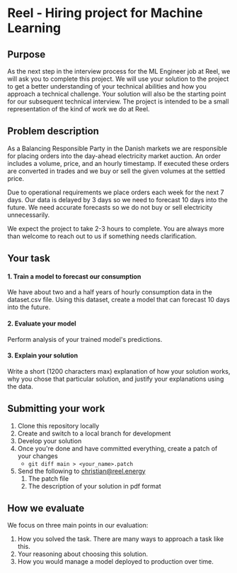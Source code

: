 # Reel - Hiring project for Machine Learning

## Purpose

As the next step in the interview process for the ML Engineer job at Reel, we will ask you to complete this project. We will use your solution to the project to get a better understanding of your technical abilities and how you approach a technical challenge. Your solution will also be the starting point for our subsequent technical interview. The project is intended to be a small representation of the kind of work we do at Reel.

## Problem description

As a Balancing Responsible Party in the Danish markets we are responsible for placing orders into the day-ahead electricity market auction.  An order includes a volume, price, and an hourly timestamp.  If executed these orders are converted in trades and we buy or sell the given volumes at the settled price.

Due to operational requirements we place orders each week for the next 7 days.  Our data is delayed by 3 days so we need to forecast 10 days into the future.  We need accurate forecasts so we do not buy or sell electricity unnecessarily.

We expect the project to take 2-3 hours to complete. You are always more than welcome to reach out to us if something needs clarification.

## Your task

#### 1. Train a model to forecast our consumption

We have about two and a half years of hourly consumption data in the dataset.csv file.  Using this dataset, create a model that can forecast 10 days into the future.

#### 2. Evaluate your model

Perform analysis of your trained model's predictions.

#### 3. Explain your solution

Write a short (1200 characters max) explanation of how your solution works, why you chose that particular solution, and justify your explanations using the data.

## Submitting your work

1. Clone this repository locally
2. Create and switch to a local branch for development
3. Develop your solution
4. Once you're done and have committed everything, create a patch of your changes
   - `git diff main > <your_name>.patch`
5. Send the following to christian@reel.energy
   1. The patch file
   2. The description of your solution in pdf format

## How we evaluate

We focus on three main points in our evaluation:

1. How you solved the task. There are many ways to approach a task like this.
2. Your reasoning about choosing this solution.
3. How you would manage a model deployed to production over time.
